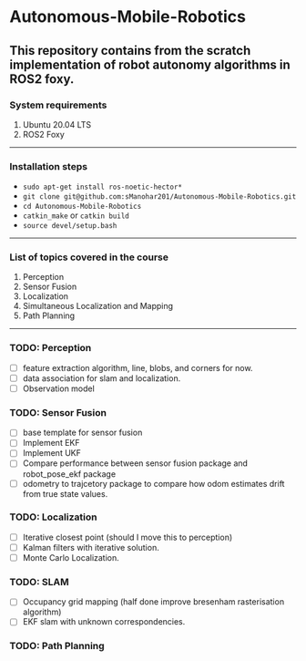 # Autonomous-Mobile-Robotics
This repository contains from the scratch implementation of robot autonomy algorithms in ROS2 foxy.  
---
### System requirements
1. Ubuntu 20.04 LTS
2. ROS2 Foxy
---
### Installation steps

- `sudo apt-get install ros-noetic-hector*`
- `git clone git@github.com:sManohar201/Autonomous-Mobile-Robotics.git`
- `cd Autonomous-Mobile-Robotics`
- `catkin_make` or `catkin build`
- `source devel/setup.bash`

---
### List of topics covered in the course
1. Perception
2. Sensor Fusion
3. Localization
4. Simultaneous Localization and Mapping
5. Path Planning
---
### TODO: Perception
- [ ] feature extraction algorithm, line, blobs, and corners for now.
- [ ] data association for slam and localization.
- [ ] Observation model

### TODO: Sensor Fusion
- [ ] base template for sensor fusion
- [ ] Implement EKF
- [ ] Implement UKF
- [ ] Compare performance between sensor fusion package and robot_pose_ekf package
- [ ] odometry to trajcetory package to compare how odom estimates drift from true state values. 

### TODO: Localization
- [ ] Iterative closest point (should I move this to perception)
- [ ] Kalman filters with iterative solution.
- [ ] Monte Carlo Localization.

### TODO: SLAM
- [ ] Occupancy grid mapping (half done improve bresenham rasterisation algorithm)
- [ ] EKF slam with unknown correspondencies.

### TODO: Path Planning


